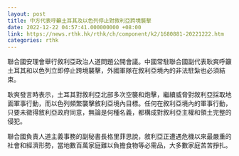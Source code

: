 ```yaml
---
layout: post
title: 中方代表呼籲土耳其及以色列停止對敘利亞跨境襲擊
date: 2022-12-22 04:57:41.000000000 +08:00
link: https://news.rthk.hk/rthk/ch/component/k2/1680881-20221222.htm
categories: rthk
---
```


聯合國安理會舉行敘利亞政治人道問題公開會議。中國常駐聯合國副代表耿爽呼籲土耳其和以色列立即停止跨境襲擊，外國軍隊在敘利亞境內的非法駐紮也必須結束。 

耿爽發言時表示，土耳其對敘利亞北部多次空襲和炮擊，繼續威脅對敘利亞採取地面軍事行動，而以色列頻繁襲擊敘利亞境內目標。任何在敘利亞境內的軍事行動，只要未徵得敘利亞政府同意，無論是何種名義，都構成對敘利亞主權和領土完整的侵犯。

聯合國負責人道主義事務的副秘書長格里菲思說，敘利亞正遭遇危機以來最嚴重的社會和經濟形勢，當地數百萬家庭難以負擔食物等必需品，大多數家庭苦苦掙扎。
